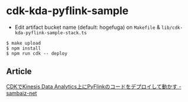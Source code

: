 # cdk-kda-pyflink-sample

- Edit artifact bucket name (default: hogefuga) on `Makefile` & `lib/cdk-kda-pyflink-sample-stack.ts`

```
$ make upload
$ npm install
$ npm run cdk -- deploy
```

## Article

[CDKでKinesis Data Analytics上にPyFlinkのコードをデプロイして動かす - sambaiz-net](https://www.sambaiz.net/article/334/)